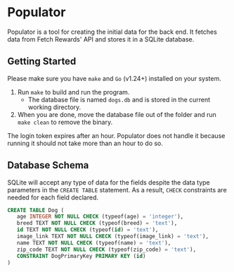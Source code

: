 # Populator

Populator is a tool for creating the initial data for the back end. It fetches data from Fetch Rewards' API and stores it in a SQLite database.

## Getting Started

Please make sure you have `make` and `Go` (v1.24+) installed on your system.

1. Run `make` to build and run the program.
   - The database file is named `dogs.db` and is stored in the current working directory.
2. When you are done, move the database file out of the folder and run `make clean` to remove the binary.

The login token expires after an hour. Populator does not handle it because running it should not take more than an hour to do so.

## Database Schema

SQLite will accept any type of data for the fields despite the data type parameters in the `CREATE TABLE` statement. As a result, `CHECK` constraints are needed for each field declared.

```sql
CREATE TABLE Dog (
   age INTEGER NOT NULL CHECK (typeof(age) = 'integer'),
   breed TEXT NOT NULL CHECK (typeof(breed) = 'text'),
   id TEXT NOT NULL CHECK (typeof(id) = 'text'),
   image_link TEXT NOT NULL CHECK (typeof(image_link) = 'text'),
   name TEXT NOT NULL CHECK (typeof(name) = 'text'),
   zip_code TEXT NOT NULL CHECK (typeof(zip_code) = 'text'),
   CONSTRAINT DogPrimaryKey PRIMARY KEY (id)
)
```